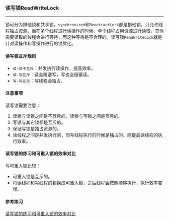 ### 读写锁ReadWriteLock
---
锁可分为排他锁和共享锁。`synchronized`和`ReentrantLock`都是排他锁，只允许线程独占资源。而在多个线程进行读操作的时候，单个线程占用资源进行读取，其他需要读取的线程会进行等待，而这种等待是不合理的。读写锁`ReadWriteLock`就是针对读操作和写操作进行的锁优化。

#### 读写锁互斥规则

- `读-读不互斥`：并发执行读操作，提高效率。
- `读-写互斥`：读会阻塞写，写也会阻塞读。
- `写-写互斥`：写线程会独占。

#### 注意事项

读写锁需要注意：

1. 读锁与读锁之间是不互斥的，读锁与写锁之间是互斥的。
2. 写锁与其它锁都是互斥的。
3. 保证写锁是独占资源的。
4. 读线程之间是并发执行的，而写线程执行的时候是独占的。能提高读线程的执行效率。



#### 读写锁的练习和可重入锁的效率对比

与可重入锁比较：

- 可重入锁是互斥的。
- 将读线程和写线程的锁换成可重入锁，之后线程会按照顺序执行，执行效率变慢。

#### 参考练习

[读写锁的练习和可重入锁的效率对比](https://gitee.com/zztiyjw/concurrent-practice/blob/master/src/test/java/com/albert/concurrent/book/chapterthree/ReadWriteLock_08.java)
